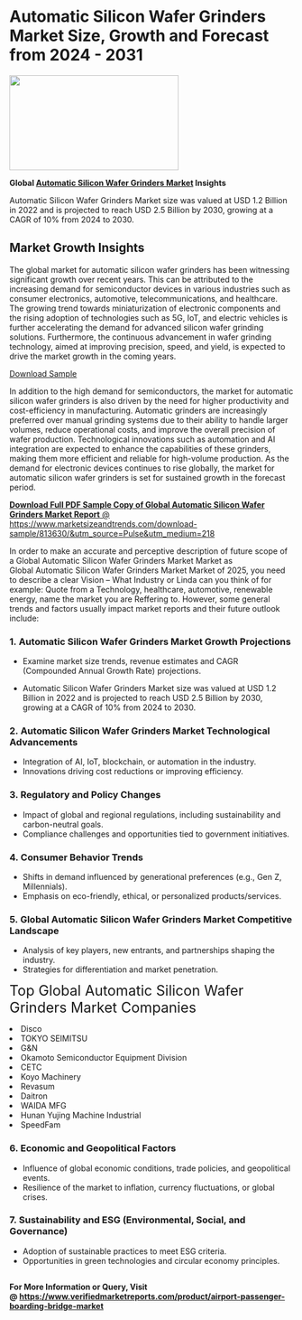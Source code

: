 <H1>Automatic Silicon Wafer Grinders Market Size, Growth and Forecast from 2024 - 2031</H1><img class="aligncenter size-medium wp-image-584254" src="https://thirdeyenews.in/wp-content/uploads/2024/09/Global-Market-Research-300x168.jpeg" alt="" width="300" height="168" /><p><strong>Global&nbsp;<a href="https://www.marketsizeandtrends.com/download-sample/813630/&amp;utm_source=Pulse&amp;utm_medium=218">Automatic Silicon Wafer Grinders Market</a> Insights</strong></p><p>Automatic Silicon Wafer Grinders Market size was valued at USD 1.2 Billion in 2022 and is projected to reach USD 2.5 Billion by 2030, growing at a CAGR of 10% from 2024 to 2030.</p><p><h2>Market Growth Insights</h2> <p>The global market for automatic silicon wafer grinders has been witnessing significant growth over recent years. This can be attributed to the increasing demand for semiconductor devices in various industries such as consumer electronics, automotive, telecommunications, and healthcare. The growing trend towards miniaturization of electronic components and the rising adoption of technologies such as 5G, IoT, and electric vehicles is further accelerating the demand for advanced silicon wafer grinding solutions. Furthermore, the continuous advancement in wafer grinding technology, aimed at improving precision, speed, and yield, is expected to drive the market growth in the coming years.</p> <p><a href="#">Download Sample</a></p> <p>In addition to the high demand for semiconductors, the market for automatic silicon wafer grinders is also driven by the need for higher productivity and cost-efficiency in manufacturing. Automatic grinders are increasingly preferred over manual grinding systems due to their ability to handle larger volumes, reduce operational costs, and improve the overall precision of wafer production. Technological innovations such as automation and AI integration are expected to enhance the capabilities of these grinders, making them more efficient and reliable for high-volume production. As the demand for electronic devices continues to rise globally, the market for automatic silicon wafer grinders is set for sustained growth in the forecast period.</p> <p><a href="#"></p><p><span class=""><strong>Download Full PDF Sample Copy of Global Automatic Silicon Wafer Grinders Market Report</strong> @ <a href="https://www.marketsizeandtrends.com/download-sample/813630/&amp;utm_source=Pulse&amp;utm_medium=218" target="_blank">https://www.marketsizeandtrends.com/download-sample/813630/&amp;utm_source=Pulse&amp;utm_medium=218</a></span></p><p>In order to make an accurate and perceptive description of future scope of a Global&nbsp;Automatic Silicon Wafer Grinders Market Market as Global&nbsp;Automatic Silicon Wafer Grinders Market Market of 2025, you need to describe a clear Vision &ndash; What Industry or Linda can you think of for example: Quote from a Technology, healthcare, automotive, renewable energy, name the market you are Reffering to. However, some general trends and factors usually impact market reports and their future outlook include:</p><h3>1.&nbsp;<strong>Automatic Silicon Wafer Grinders Market Growth Projections</strong></h3><ul><li>Examine market size trends, revenue estimates and CAGR (Compounded Annual Growth Rate) projections.</li><li><p>Automatic Silicon Wafer Grinders Market size was valued at USD 1.2 Billion in 2022 and is projected to reach USD 2.5 Billion by 2030, growing at a CAGR of 10% from 2024 to 2030.</p></li></ul><h3>2.&nbsp;<strong>Automatic Silicon Wafer Grinders Market Technological Advancements</strong></h3><ul><li>Integration of AI, IoT, blockchain, or automation in the industry.</li><li>Innovations driving cost reductions or improving efficiency.</li></ul><h3>3.&nbsp;<strong>Regulatory and Policy Changes</strong></h3><ul><li>Impact of global and regional regulations, including sustainability and carbon-neutral goals.</li><li>Compliance challenges and opportunities tied to government initiatives.</li></ul><h3>4.&nbsp;<strong>Consumer Behavior Trends</strong></h3><ul><li>Shifts in demand influenced by generational preferences (e.g., Gen Z, Millennials).</li><li>Emphasis on eco-friendly, ethical, or personalized products/services.</li></ul><h3>5.&nbsp;<strong>Global Automatic Silicon Wafer Grinders Market Competitive Landscape</strong></h3><ul><li>Analysis of key players, new entrants, and partnerships shaping the industry.</li><li>Strategies for differentiation and market penetration.</li></ul><p data-pm-slice="1 1 []"><span style="color: inherit; font-family: inherit; font-size: 25px;">Top Global Automatic Silicon Wafer Grinders Market Companies</span></p><div class="" data-test-id=""><p><li>Disco</li><li> TOKYO SEIMITSU</li><li> G&N</li><li> Okamoto Semiconductor Equipment Division</li><li> CETC</li><li> Koyo Machinery</li><li> Revasum</li><li> Daitron</li><li> WAIDA MFG</li><li> Hunan Yujing Machine Industrial</li><li> SpeedFam</li></p></div><h3>6.&nbsp;<strong>Economic and Geopolitical Factors</strong></h3><ul><li>Influence of global economic conditions, trade policies, and geopolitical events.</li><li>Resilience of the market to inflation, currency fluctuations, or global crises.</li></ul><h3>7.&nbsp;<strong>Sustainability and ESG (Environmental, Social, and Governance)</strong></h3><ul><li>Adoption of sustainable practices to meet ESG criteria.</li><li>Opportunities in green technologies and circular economy principles.</li></ul><h2><strong style="font-size: 14px;">For More Information or Query, Visit @&nbsp;</strong><a style="background-color: #ffffff; font-size: 14px;" href="https://www.marketsizeandtrends.com/report/automatic-silicon-wafer-grinders-market/" target="_blank">https://www.verifiedmarketreports.com/product/airport-passenger-boarding-bridge-market</a></h2>
